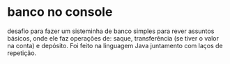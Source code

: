 # banco no console
desafio para fazer um sisteminha de banco simples para rever assuntos básicos, onde ele faz operações de: saque, transferência (se tiver o valor na conta) e depósito. Foi feito na linguagem Java juntamento com laços de repetição.
